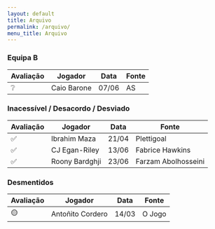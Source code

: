 ```yaml
---
layout: default
title: Arquivo
permalink: /arquivo/
menu_title: Arquivo
---
```



### Equipa B

| Avaliação | Jogador      | Data   | Fonte |
|----------|--------------|--------|-------|
| ❔        | Caio Barone  | 07/06  | AS    |

### Inacessível / Desacordo / Desviado

| Avaliação | Jogador          | Data   | Fonte              |
|----------|------------------|--------|---------------------|
| ✅        | Ibrahim Maza     | 21/04  | Plettigoal          |
| ✅        | CJ Egan-Riley    | 13/06  | Fabrice Hawkins     |
| ✅        | Roony Bardghji   | 23/06  | Farzam Abolhosseini |

### Desmentidos

| Avaliação | Jogador           | Data   | Fonte   |
|----------|-------------------|--------|---------|
| 🟡        | Antoñito Cordero  | 14/03  | O Jogo  |
